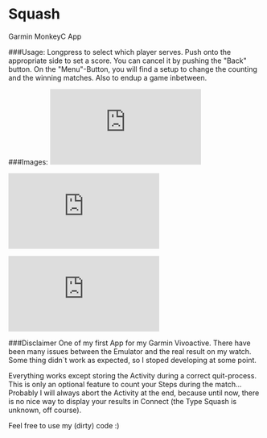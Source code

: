 # Squash
Garmin MonkeyC App

###Usage:
Longpress to select which player serves.
Push onto the appropriate side to set a score. You can cancel it by pushing the "Back" button.
On the "Menu"-Button, you will find a setup to change the counting and the winning matches.
Also to endup a game inbetween.

###Images:
![Game](https://forums.garmin.com/attachment.php?attachmentid=25690&d=1430223334)

![Tie-Break](https://forums.garmin.com/attachment.php?attachmentid=25692&d=1430223366)

![History](https://forums.garmin.com/attachment.php?attachmentid=25691&d=1430223340)


###Disclaimer
One of my first App for my Garmin Vivoactive.
There have been many issues between the Emulator and the real result on my watch.
Some thing didn´t work as expected, so I stoped developing at some point.

Everything works except storing the Activity during a correct quit-process.
This is only an optional feature to count your Steps during the match...
Probably I will always abort the Activity at the end, because until now, there is no nice way to display your results in Connect (the Type Squash is unknown, off course).

Feel free to use my (dirty) code :)
